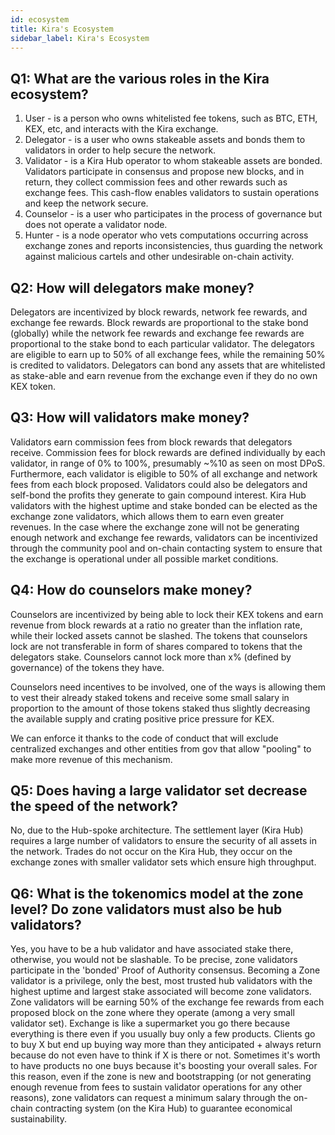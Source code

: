```yaml
---
id: ecosystem
title: Kira's Ecosystem
sidebar_label: Kira's Ecosystem
---
```


## Q1: What are the various roles in the Kira ecosystem?

1. User - is a person who owns whitelisted fee tokens, such as BTC, ETH, KEX, etc, and interacts with the Kira exchange.
2. Delegator - is a user who owns stakeable assets and bonds them to validators in order to help secure the network.
3. Validator - is a Kira Hub operator to whom stakeable assets are bonded. Validators participate in consensus and propose new blocks, and in return, they collect commission fees and other rewards such as exchange fees. This cash-flow enables validators to sustain operations and keep the network secure.
4. Counselor - is a user who participates in the process of governance but does not operate a validator node.
5. Hunter - is a node operator who vets computations occurring across exchange zones and reports inconsistencies, thus guarding the network against malicious cartels and other undesirable on-chain activity.

## Q2: How will delegators make money?

Delegators are incentivized by block rewards, network fee rewards, and exchange fee rewards. Block rewards are proportional to the stake bond (globally) while the network fee rewards and exchange fee rewards are proportional to the stake bond to each particular validator. The delegators are eligible to earn up to 50% of all exchange fees, while the remaining 50% is credited to validators. Delegators can bond any assets that are whitelisted as stake-able and earn revenue from the exchange even if they do no own KEX token.

## Q3: How will validators make money?

Validators earn commission fees from block rewards that delegators receive. Commission
fees for block rewards are defined individually by each validator, in range of 0% to 100%, presumably ~%10 as seen on most DPoS.
Furthermore, each validator is eligible to 50% of all exchange and network fees from each block
proposed. Validators could also be delegators and self-bond the profits they generate to gain
compound interest. Kira Hub validators with the highest uptime and stake bonded can be
elected as the exchange zone validators, which allows them to earn even greater revenues. In
the case where the exchange zone will not be generating enough network and exchange fee
rewards, validators can be incentivized through the community pool and on-chain contacting
system to ensure that the exchange is operational under all possible market conditions.

## Q4: How do counselors make money?

Counselors are incentivized by being able to lock their KEX tokens and earn revenue
from block rewards at a ratio no greater than the inflation rate, while their locked assets cannot be
slashed. The tokens that counselors lock are not transferable in form of shares compared to
tokens that the delegators stake. Counselors cannot lock more than x% (defined by
governance) of the tokens they have.

Counselors need incentives to be involved, one of the ways is allowing them to vest their already staked tokens and receive some small salary in proportion to the amount of those tokens staked thus slightly decreasing the available supply and crating positive price pressure for KEX.

We can enforce it thanks to the code of conduct that will exclude centralized exchanges and other entities from gov that allow "pooling" to make more revenue of this mechanism.

## Q5: Does having a large validator set decrease the speed of the network?

No, due to the Hub-spoke architecture. The settlement layer (Kira Hub) requires a large
number of validators to ensure the security of all assets in the network. Trades do not occur on the Kira Hub, they occur on the exchange zones with smaller validator sets which ensure high
throughput.

## Q6: What is the tokenomics model at the zone level? Do zone validators must also be hub validators?

Yes, you have to be a hub validator and have associated stake there, otherwise, you would not be slashable. To be precise, zone validators participate in the 'bonded' Proof of Authority consensus. Becoming a Zone validator is a privilege, only the best, most trusted hub validators with the
highest uptime and largest stake associated will become zone validators. Zone validators will be
earning 50% of the exchange fee rewards from each proposed block on the zone where they
operate (among a very small validator set). 
Exchange is like a supermarket you go there because everything is there even if you usually
buy only a few products. Clients go to buy X but end up buying way more than they anticipated +
always return because do not even have to think if X is there or not. Sometimes it's worth to
have products no one buys because it's boosting your overall sales. For this reason, even if the
zone is new and bootstrapping (or not generating enough revenue from fees to sustain validator
operations for any other reasons), zone validators can request a minimum salary through
the on-chain contracting system (on the Kira Hub) to guarantee economical sustainability.
